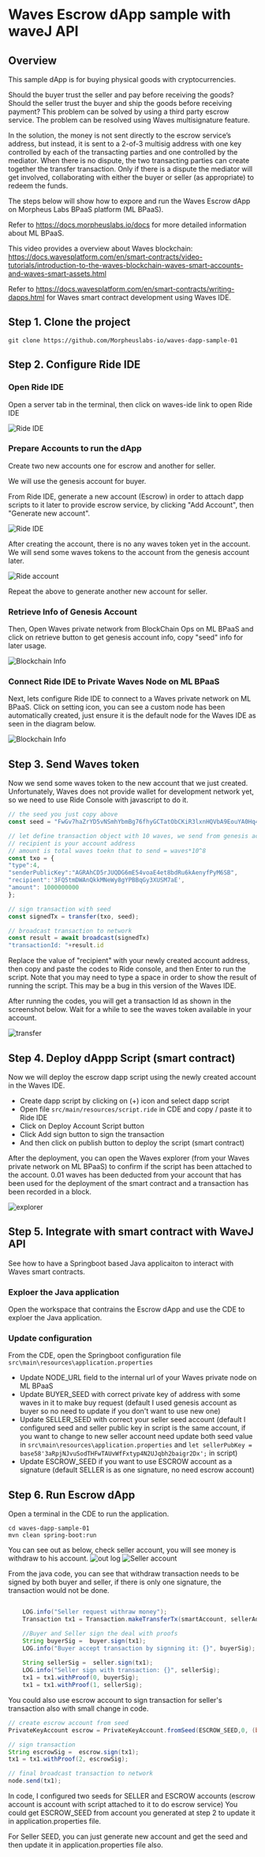 # Waves Escrow dApp sample with waveJ API

## Overview

This sample dApp is for buying physical goods with cryptocurrencies. 

Should the buyer trust the seller and pay before receiving the goods? Should the seller trust the buyer and ship the goods before receiving payment? This problem can be solved by using a third party escrow service. The problem can be resolved using Waves multisignature feature. 

In the solution, the money is not sent directly to the escrow service’s address, but instead, it is sent to a 2-of-3 multisig address with one key controlled by each of the transacting parties and one controlled by the mediator. When there is no dispute, the two transacting parties can create together the transfer transaction. Only if there is a dispute the mediator will get involved, collaborating with either the buyer or seller (as appropriate) to redeem the funds.

The steps below will show how to expore and run the Waves Escrow dApp on Morpheus Labs BPaaS platform (ML BPaaS).

Refer to https://docs.morpheuslabs.io/docs for more detailed information about ML BPaaS.

This video provides a overview about Waves blockchain: https://docs.wavesplatform.com/en/smart-contracts/video-tutorials/introduction-to-the-waves-blockchain-waves-smart-accounts-and-waves-smart-assets.html

Refer to https://docs.wavesplatform.com/en/smart-contracts/writing-dapps.html for Waves smart contract development using Waves IDE.

## Step 1. Clone the project
`git clone https://github.com/Morpheuslabs-io/waves-dapp-sample-01`

## Step 2. Configure Ride IDE

### Open Ride IDE

Open a server tab in the terminal, then click on waves-ide link to open Ride IDE


<img src="img/open-ide.png" alt="Ride IDE"/>

### Prepare Accounts to run the dApp

Create two new accounts one for escrow and another for seller.

We will use the genesis account for buyer.

From Ride IDE, generate a new account (Escrow) in order to attach dapp scripts to it later to provide escrow service, by clicking "Add Account", then "Generate new account".


<img src="img/ride-ide.png" alt="Ride IDE"/>

After creating the account, there is no any waves token yet in the account. We will send some waves tokens to the account from the genesis account later.


<img src="img/ride-account.png" alt="Ride account"/>

Repeat the above to generate another new account for seller.

### Retrieve Info of Genesis Account

Then, Open Waves private network from BlockChain Ops on ML BPaaS and click on retrieve button to get genesis account info, copy "seed" info for later usage.

<img src="img/blockchainInfo.png" alt="Blockchain Info"/>

### Connect Ride IDE to Private Waves Node on ML BPaaS

Next, lets configure Ride IDE to connect to a Waves private network on ML BPaaS. Click on setting icon, you can see a custom node has been automatically created, just ensure it is the default node for the Waves IDE as seen in the diagram below.

<img src="img/ride-config.png" alt="Blockchain Info"/>

## Step 3. Send Waves token

Now we send some waves token to the new account that we just created. Unfortunately, Waves does not provide wallet for development network yet, so we need to use Ride Console with javascript to do it.

```javascript
// the seed you just copy above
const seed = "FwGv7haZrYD5vNSmhYbmBg76fhyGCTatObCKiR3lxnHQVbA9EouYA0Hq4pLNmw7heFbwSJqe9H24uv3XFoID19JWsn8A6Wc2daMo"

// let define transaction object with 10 waves, we send from genesis account 
// recipient is your account address
// amount is total waves toekn that to send = waves*10^8
const txo = {
"type":4,
"senderPublicKey":"AGRAhCD5rJUQDG6mE54voaE4et8bdRu6kAenyfPyM6SB",
"recipient":'3FQ5tmDWAnQkkMNeWy8gYPBBqGy3XUSM7aE', 
"amount": 1000000000 
};

// sign transaction with seed
const signedTx = transfer(txo, seed);

// broadcast transaction to network
const result = await broadcast(signedTx)
"transactionId: "+result.id

```

Replace the value of "recipient" with your newly created account address, then copy and paste the codes to Ride console, and then Enter to run the script. Note that you may need to type a space in order to show the result of running the script. This may be a bug in this version of the Waves IDE.

After running the codes, you will get a transaction Id as shown in the screenshot below. Wait for a while to see the waves token available in your account.


<img src="img/transfer.png" alt="transfer"/>

## Step 4. Deploy dAppp Script (smart contract)

Now we will deploy the escrow dapp script using the newly created account in the Waves IDE.

- Create dapp script by clicking on (+) icon and select dapp script
- Open file `src/main/resources/script.ride` in CDE and copy / paste it to Ride IDE
- Click on Deploy Account Script button
- Click Add sign button to sign the transaction
- And then click on publish button to deploy the script (smart contract)


After the deployment, you can open the Waves explorer (from your Waves private network on ML BPaaS) to confirm if the script has been attached to the account. 0.01 waves has been deducted from your account that has been used for the deployment of the smart contract and a transaction has been recorded in a block.

<img src="img/explorer.png" alt="explorer"/>

## Step 5. Integrate with smart contract with WaveJ API

See how to have a Springboot based Java applicaiton to interact with Waves smart contracts.

### Exploer the Java application

Open the workspace that contrains the Escrow dApp and use the CDE to exploer the Java application.

### Update configuration

From the CDE, open the Springboot configuration file `src\main\resources\application.properties`
- Update NODE_URL field to the internal url of your Waves private node on ML BPaaS
- Update BUYER_SEED with correct private key of address with some waves in it to make buy request (default I used genesis account as buyer so no need to update if you don't want to use new one)
- Update SELLER_SEED with correct your seller seed account (default I configured seed and seller public key in script is the same account, if you want to change to new seller account need update both seed value in `src\main\resources\application.properties` and `let sellerPubKey = base58'3aRpjNJvuSodTHFwTAUvWfFxtyp4N2UJqbh2baigr2Dx';` in script)
- Update ESCROW_SEED if you want to use ESCROW account as a signature (default SELLER is as one signature, no need escrow account) 

## Step 6. Run Escrow dApp

Open a terminal in the CDE to run the application.

```
cd waves-dapp-sample-01
mvn clean spring-boot:run
```
You can see out as below, check seller account, you will see money is withdraw to his account.
<img src="img/jescrow.png" alt="out log"/>
<img src="img/seller.png" alt="Seller account"/>

From the java code, you can see that withdraw transaction needs to be signed by both buyer and seller, if there is only one signature, the transaction would not be done.

```java

    LOG.info("Seller request withraw money");
    Transaction tx1 = Transaction.makeTransferTx(smartAccount, sellerAddress, 1000000000,"WAVES", fee * 4 ,"WAVES", "Sending Money");

    //Buyer and Seller sign the deal with proofs
    String buyerSig =  buyer.sign(tx1);
    LOG.info("Buyer accept transaction by signning it: {}", buyerSig);
    
    String sellerSig =  seller.sign(tx1);
    LOG.info("Seller sign with transaction: {}", sellerSig);
    tx1 = tx1.withProof(0, buyerSig);
    tx1 = tx1.withProof(1, sellerSig);
```

You could also use escrow account to sign transaction for seller's transaction also with small change in code.

```java
// create escrow account from seed
PrivateKeyAccount escrow = PrivateKeyAccount.fromSeed(ESCROW_SEED,0, (byte)NETWORK_BYTE);

// sign transaction
String escrowSig =  escrow.sign(tx1);
tx1 = tx1.withProof(2, escrowSig);

// final broadcast transaction to network
node.send(tx1);

```

In code, I configured two seeds for SELLER and ESCROW accounts (escrow account is account with script attached to it to do escrow service)
You could get ESCROW_SEED from account you generated at step 2 to update it in application.properties file.

For Seller SEED, you can just generate new account and get the seed and then update it in application.properties file also.

